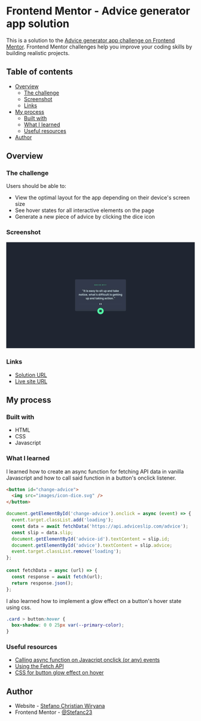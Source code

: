 # Frontend Mentor - Advice generator app solution

This is a solution to the [Advice generator app challenge on Frontend Mentor](https://www.frontendmentor.io/challenges/advice-generator-app-QdUG-13db). Frontend Mentor challenges help you improve your coding skills by building realistic projects.

## Table of contents

- [Overview](#overview)
  - [The challenge](#the-challenge)
  - [Screenshot](#screenshot)
  - [Links](#links)
- [My process](#my-process)
  - [Built with](#built-with)
  - [What I learned](#what-i-learned)
  - [Useful resources](#useful-resources)
- [Author](#author)

## Overview

### The challenge

Users should be able to:

- View the optimal layout for the app depending on their device's screen size
- See hover states for all interactive elements on the page
- Generate a new piece of advice by clicking the dice icon

### Screenshot

![](./screenshot.jpg)

### Links

- [Solution URL](https://www.frontendmentor.io/solutions/responsive-advice-generator-app-with-html-css-and-javascript-Jd115mEILP)
- [Live site URL](https://stefanc23.github.io/fm-advice-generator-app/)

## My process

### Built with

- HTML
- CSS
- Javascript

### What I learned

I learned how to create an async function for fetching API data in vanilla Javascript and how to call said function in a button's onclick listener.

```html
<button id="change-advice">
  <img src="images/icon-dice.svg" />
</button>
```

```js
document.getElementById('change-advice').onclick = async (event) => {
  event.target.classList.add('loading');
  const data = await fetchData('https://api.adviceslip.com/advice');
  const slip = data.slip;
  document.getElementById('advice-id').textContent = slip.id;
  document.getElementById('advice').textContent = slip.advice;
  event.target.classList.remove('loading');
};

const fetchData = async (url) => {
  const response = await fetch(url);
  return response.json();
};
```

I also learned how to implement a glow effect on a button's hover state using css.

```css
.card > button:hover {
  box-shadow: 0 0 25px var(--primary-color);
}
```

### Useful resources

- [Calling async function on Javacript onclick (or any) events](https://stackoverflow.com/a/67509739/19312729)
- [Using the Fetch API](https://developer.mozilla.org/en-US/docs/Web/API/Fetch_API/Using_Fetch)
- [CSS for button glow effect on hover](https://superdevresources.com/css-button-glow-effect/)

## Author

- Website - [Stefano Christian Wiryana](https://stfn.tech)
- Frontend Mentor - [@Stefanc23](https://www.frontendmentor.io/profile/Stefanc23)
